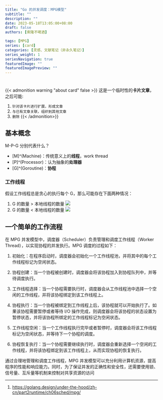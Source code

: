 ```yaml
---
title: "Go 的并发调度：MPG模型"
subtitle: ""
description: ""
date: 2023-05-18T13:05:00+08:00
draft: false
authors: [索隆不喝酒]

tags: [MPG]
series: [card]
categories: [灵感、文献笔记（非永久笔记）]
series_weight: 1
seriesNavigation: true
featuredImage: ""
featuredImagePreview: ""
---
```

<!--more-->
#

{{< admonition warning "about card" false >}}
这是一个临时性的**卡片文章**，之后可能:
1. `针对该卡片进行扩展，形成文章`
2. `与已有文章关联，组织到其他文章`
3. `删除`
{{< /admonition>}}


## 基本概念

M-P-G 分别代表什么？
- [M]^(Machine)：传统意义上的**线程**，work thread
- [P]^(Processor)：认为抽象的**处理器**
- [G]^(Goroutine)：**协程**

### 工作线程

假设工作线程总是贪心的执行每个 G，那么可能存在下面两种情况：
1. G 的数量 > 本地线程的数量
![](images/posts/Pasted%20image%2020230518140324.png)
2. G 的数量 < 本地线程的数量
![](images/posts/Pasted%20image%2020230518140400.png)


## 一个简单的工作流程

在 MPG 并发模型中，调度器（Scheduler）负责管理和调度工作线程（Worker Thread），以实现协程的并发执行。MPG 调度的过程如下：

1.  初始化：在程序启动时，调度器会初始化一个工作线程池，并将其中的每个工作线程标记为空闲状态。
    
2.  协程创建：当一个协程被创建时，调度器会将该协程加入到协程队列中，并等待调度执行。
    
3.  工作线程选择：当一个协程需要执行时，调度器会从工作线程池中选择一个空闲的工作线程，并将该协程绑定到该工作线程上。
    
4.  协程执行：当一个协程被绑定到工作线程上后，该协程就可以开始执行了。如果该协程需要暂停或者等待 I/O 操作完成，则调度器会将该协程的状态设置为暂停状态，并将该协程所绑定的工作线程标记为空闲状态。
    
5.  工作线程空闲：当一个工作线程执行完毕或者暂停时，调度器会将该工作线程标记为空闲状态，并等待下一个协程的调度。
    
6.  协程恢复执行：当一个协程需要继续执行时，调度器会重新选择一个空闲的工作线程，并将该协程绑定到该工作线程上，从而实现协程的恢复执行。
    

通过合理地管理和调度工作线程，MPG 并发模型可以充分利用计算机资源，提高程序的性能和响应能力。同时，为了保证并发的正确性和安全性，还需要使用锁、信号量、互斥量等机制来控制对共享资源的访问

---
1. https://golang.design/under-the-hood/zh-cn/part2runtime/ch06sched/mpg/